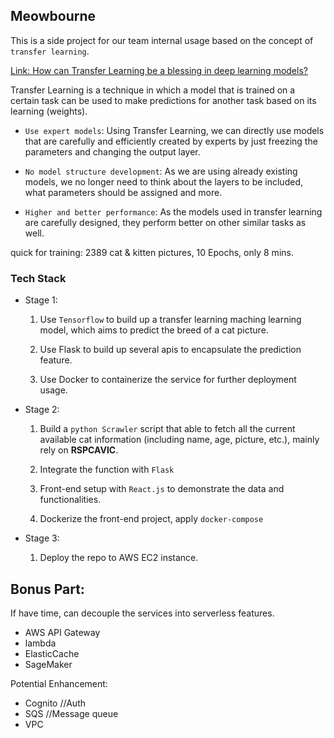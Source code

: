 ## Meowbourne

This is a side project for our team internal usage based on the concept of `transfer learning`.

[Link: How can Transfer Learning be a blessing in deep learning models?](https://towardsdatascience.com/how-transfer-learning-can-be-a-blessing-in-deep-learning-models-fbc576dc42)

Transfer Learning is a technique in which a model that is trained on a certain task can be used to make predictions for another task based on its learning (weights).

- `Use expert models`: Using Transfer Learning, we can directly use models that are carefully and efficiently created by experts by just freezing the parameters and changing the output layer.

- `No model structure development`: As we are using already existing models, we no longer need to think about the layers to be included, what parameters should be assigned and more.

- `Higher and better performance`: As the models used in transfer learning are carefully designed, they perform better on other similar tasks as well.

quick for training: 2389 cat & kitten pictures, 10 Epochs, only 8 mins.

### Tech Stack

- Stage 1:

  1. Use `Tensorflow` to build up a transfer learning maching learning model, which aims to predict the breed of a cat picture.

  2. Use Flask to build up several apis to encapsulate the prediction feature.

  3. Use Docker to containerize the service for further deployment usage.

- Stage 2:

  1. Build a `python Scrawler` script that able to fetch all the current available cat information (including name, age, picture, etc.), mainly rely on **RSPCAVIC**.

  2. Integrate the function with `Flask`

  3. Front-end setup with `React.js` to demonstrate the data and functionalities.

  4. Dockerize the front-end project, apply `docker-compose`

- Stage 3:

  1. Deploy the repo to AWS EC2 instance.

## Bonus Part:

If have time, can decouple the services into serverless features.

- AWS API Gateway
- lambda
- ElasticCache
- SageMaker

Potential Enhancement:

- Cognito //Auth
- SQS //Message queue
- VPC
